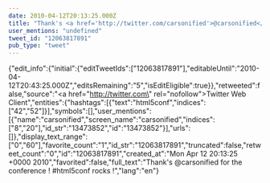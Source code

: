 ```yaml
---
date: 2010-04-12T20:13:25.000Z
title: "Thank's <a href='http://twitter.com/carsonified'>@carsonified</a> for the conference ! #html5conf rocks !″"
user_mentions: "undefined"
tweet_id: "12063817891"
pub_type: "tweet"
---
```

{"edit_info":{"initial":{"editTweetIds":["12063817891"],"editableUntil":"2010-04-12T20:43:25.000Z","editsRemaining":"5","isEditEligible":true}},"retweeted":false,"source":"<a href=\"http://twitter.com\" rel=\"nofollow\">Twitter Web Client</a>","entities":{"hashtags":[{"text":"html5conf","indices":["42","52"]}],"symbols":[],"user_mentions":[{"name":"carsonified","screen_name":"carsonified","indices":["8","20"],"id_str":"13473852","id":"13473852"}],"urls":[]},"display_text_range":["0","60"],"favorite_count":"1","id_str":"12063817891","truncated":false,"retweet_count":"0","id":"12063817891","created_at":"Mon Apr 12 20:13:25 +0000 2010","favorited":false,"full_text":"Thank's @carsonified for the conference ! #html5conf rocks !","lang":"en"}
